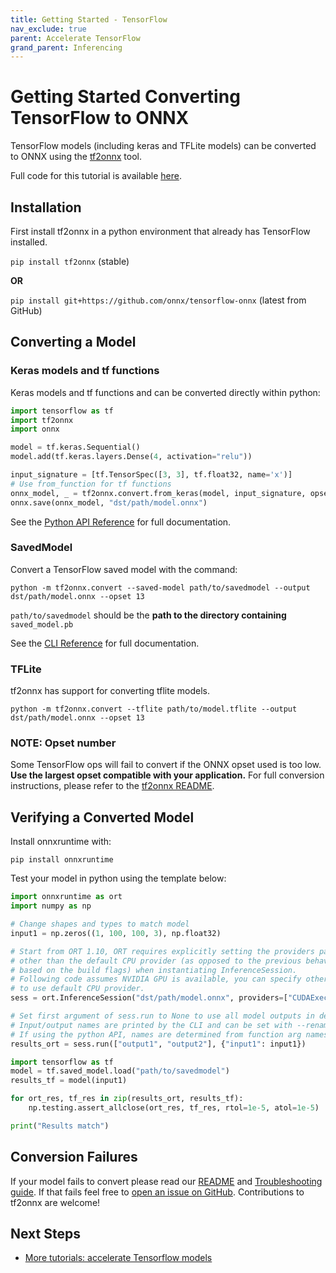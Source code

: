 ```yaml
---
title: Getting Started - TensorFlow
nav_exclude: true 
parent: Accelerate TensorFlow
grand_parent: Inferencing
---
```


# Getting Started Converting TensorFlow to ONNX

TensorFlow models (including keras and TFLite models) can be converted to ONNX using the [tf2onnx](https://github.com/onnx/tensorflow-onnx) tool.

Full code for this tutorial is available [here](https://github.com/onnx/tensorflow-onnx/blob/master/examples/getting_started.py).

## Installation

First install tf2onnx in a python environment that already has TensorFlow installed.

`pip install tf2onnx` (stable)

**OR**

`pip install git+https://github.com/onnx/tensorflow-onnx` (latest from GitHub)

## Converting a Model

### Keras models and tf functions

Keras models and tf functions and can be converted directly within python:

```python
import tensorflow as tf
import tf2onnx
import onnx

model = tf.keras.Sequential()
model.add(tf.keras.layers.Dense(4, activation="relu"))

input_signature = [tf.TensorSpec([3, 3], tf.float32, name='x')]
# Use from_function for tf functions
onnx_model, _ = tf2onnx.convert.from_keras(model, input_signature, opset=13)
onnx.save(onnx_model, "dst/path/model.onnx")
```

See the [Python API Reference](https://github.com/onnx/tensorflow-onnx#python-api-reference) for full documentation.

### SavedModel

Convert a TensorFlow saved model with the command:

`python -m tf2onnx.convert --saved-model path/to/savedmodel --output dst/path/model.onnx --opset 13`

`path/to/savedmodel` should be the **path to the directory containing** `saved_model.pb`

See the [CLI Reference](https://github.com/onnx/tensorflow-onnx#cli-reference) for full documentation.

### TFLite

tf2onnx has support for converting tflite models.

`python -m tf2onnx.convert --tflite path/to/model.tflite --output dst/path/model.onnx --opset 13`

### NOTE: Opset number

Some TensorFlow ops will fail to convert if the ONNX opset used is too low. **Use the largest opset compatible with your application.** For full conversion instructions, please refer to the [tf2onnx README](https://github.com/onnx/tensorflow-onnx#cli-reference).

## Verifying a Converted Model

Install onnxruntime with:

`pip install onnxruntime`

Test your model in python using the template below:

```python
import onnxruntime as ort
import numpy as np

# Change shapes and types to match model
input1 = np.zeros((1, 100, 100, 3), np.float32)

# Start from ORT 1.10, ORT requires explicitly setting the providers parameter if you want to use execution providers
# other than the default CPU provider (as opposed to the previous behavior of providers getting set/registered by default
# based on the build flags) when instantiating InferenceSession.
# Following code assumes NVIDIA GPU is available, you can specify other execution providers or don't include providers parameter
# to use default CPU provider.
sess = ort.InferenceSession("dst/path/model.onnx", providers=["CUDAExecutionProvider"])

# Set first argument of sess.run to None to use all model outputs in default order
# Input/output names are printed by the CLI and can be set with --rename-inputs and --rename-outputs
# If using the python API, names are determined from function arg names or TensorSpec names.
results_ort = sess.run(["output1", "output2"], {"input1": input1})

import tensorflow as tf
model = tf.saved_model.load("path/to/savedmodel")
results_tf = model(input1)

for ort_res, tf_res in zip(results_ort, results_tf):
    np.testing.assert_allclose(ort_res, tf_res, rtol=1e-5, atol=1e-5)

print("Results match")
```

## Conversion Failures

If your model fails to convert please read our [README](https://github.com/onnx/tensorflow-onnx#readme) and [Troubleshooting guide](https://github.com/onnx/tensorflow-onnx/blob/master/Troubleshooting.md). If that fails feel free to [open an issue on GitHub](https://github.com/onnx/tensorflow-onnx/issues).  Contributions to tf2onnx are welcome!

## Next Steps

- [More tutorials: accelerate Tensorflow models](./tensorflow)
